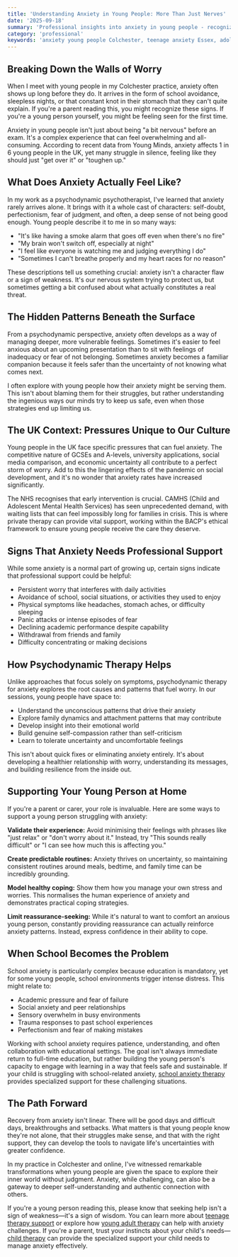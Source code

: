 ```yaml
---
title: 'Understanding Anxiety in Young People: More Than Just Nerves'
date: '2025-09-18'
summary: 'Professional insights into anxiety in young people - recognizing signs, understanding triggers, and providing effective support. Expert guidance from Colchester therapist on when anxiety needs professional intervention.'
category: 'professional'
keywords: 'anxiety young people Colchester, teenage anxiety Essex, adolescent anxiety therapy, youth mental health Colchester, anxiety therapy teenagers, young person anxiety support, teen anxiety help Colchester, youth therapist Essex, teenage therapy Colchester, adolescent counselling'
---
```


## Breaking Down the Walls of Worry

When I meet with young people in my Colchester practice, anxiety often shows up long before they do. It arrives in the form of school avoidance, sleepless nights, or that constant knot in their stomach that they can't quite explain. If you're a parent reading this, you might recognize these signs. If you're a young person yourself, you might be feeling seen for the first time.

Anxiety in young people isn't just about being "a bit nervous" before an exam. It's a complex experience that can feel overwhelming and all-consuming. According to recent data from Young Minds, anxiety affects 1 in 6 young people in the UK, yet many struggle in silence, feeling like they should just "get over it" or "toughen up."

## What Does Anxiety Actually Feel Like?

In my work as a psychodynamic psychotherapist, I've learned that anxiety rarely arrives alone. It brings with it a whole cast of characters: self-doubt, perfectionism, fear of judgment, and often, a deep sense of not being good enough. Young people describe it to me in so many ways:

- "It's like having a smoke alarm that goes off even when there's no fire"
- "My brain won't switch off, especially at night"
- "I feel like everyone is watching me and judging everything I do"
- "Sometimes I can't breathe properly and my heart races for no reason"

These descriptions tell us something crucial: anxiety isn't a character flaw or a sign of weakness. It's our nervous system trying to protect us, but sometimes getting a bit confused about what actually constitutes a real threat.

## The Hidden Patterns Beneath the Surface

From a psychodynamic perspective, anxiety often develops as a way of managing deeper, more vulnerable feelings. Sometimes it's easier to feel anxious about an upcoming presentation than to sit with feelings of inadequacy or fear of not belonging. Sometimes anxiety becomes a familiar companion because it feels safer than the uncertainty of not knowing what comes next.

I often explore with young people how their anxiety might be serving them. This isn't about blaming them for their struggles, but rather understanding the ingenious ways our minds try to keep us safe, even when those strategies end up limiting us.

## The UK Context: Pressures Unique to Our Culture

Young people in the UK face specific pressures that can fuel anxiety. The competitive nature of GCSEs and A-levels, university applications, social media comparison, and economic uncertainty all contribute to a perfect storm of worry. Add to this the lingering effects of the pandemic on social development, and it's no wonder that anxiety rates have increased significantly.

The NHS recognises that early intervention is crucial. CAMHS (Child and Adolescent Mental Health Services) has seen unprecedented demand, with waiting lists that can feel impossibly long for families in crisis. This is where private therapy can provide vital support, working within the BACP's ethical framework to ensure young people receive the care they deserve.

## Signs That Anxiety Needs Professional Support

While some anxiety is a normal part of growing up, certain signs indicate that professional support could be helpful:

- Persistent worry that interferes with daily activities
- Avoidance of school, social situations, or activities they used to enjoy
- Physical symptoms like headaches, stomach aches, or difficulty sleeping
- Panic attacks or intense episodes of fear
- Declining academic performance despite capability
- Withdrawal from friends and family
- Difficulty concentrating or making decisions

## How Psychodynamic Therapy Helps

Unlike approaches that focus solely on symptoms, psychodynamic therapy for anxiety explores the root causes and patterns that fuel worry. In our sessions, young people have space to:

- Understand the unconscious patterns that drive their anxiety
- Explore family dynamics and attachment patterns that may contribute
- Develop insight into their emotional world
- Build genuine self-compassion rather than self-criticism
- Learn to tolerate uncertainty and uncomfortable feelings

This isn't about quick fixes or eliminating anxiety entirely. It's about developing a healthier relationship with worry, understanding its messages, and building resilience from the inside out.

## Supporting Your Young Person at Home

If you're a parent or carer, your role is invaluable. Here are some ways to support a young person struggling with anxiety:

**Validate their experience:** Avoid minimising their feelings with phrases like "just relax" or "don't worry about it." Instead, try "This sounds really difficult" or "I can see how much this is affecting you."

**Create predictable routines:** Anxiety thrives on uncertainty, so maintaining consistent routines around meals, bedtime, and family time can be incredibly grounding.

**Model healthy coping:** Show them how you manage your own stress and worries. This normalises the human experience of anxiety and demonstrates practical coping strategies.

**Limit reassurance-seeking:** While it's natural to want to comfort an anxious young person, constantly providing reassurance can actually reinforce anxiety patterns. Instead, express confidence in their ability to cope.

## When School Becomes the Problem

School anxiety is particularly complex because education is mandatory, yet for some young people, school environments trigger intense distress. This might relate to:

- Academic pressure and fear of failure
- Social anxiety and peer relationships
- Sensory overwhelm in busy environments
- Trauma responses to past school experiences
- Perfectionism and fear of making mistakes

Working with school anxiety requires patience, understanding, and often collaboration with educational settings. The goal isn't always immediate return to full-time education, but rather building the young person's capacity to engage with learning in a way that feels safe and sustainable. If your child is struggling with school-related anxiety, [school anxiety therapy](/school-anxiety-therapy) provides specialized support for these challenging situations.

## The Path Forward

Recovery from anxiety isn't linear. There will be good days and difficult days, breakthroughs and setbacks. What matters is that young people know they're not alone, that their struggles make sense, and that with the right support, they can develop the tools to navigate life's uncertainties with greater confidence.

In my practice in Colchester and online, I've witnessed remarkable transformations when young people are given the space to explore their inner world without judgment. Anxiety, while challenging, can also be a gateway to deeper self-understanding and authentic connection with others.

If you're a young person reading this, please know that seeking help isn't a sign of weakness—it's a sign of wisdom. You can learn more about [teenage therapy support](/teenage-therapy) or explore how [young adult therapy](/young-adult-therapy) can help with anxiety challenges. If you're a parent, trust your instincts about your child's needs—[child therapy](/child-therapy) can provide the specialized support your child needs to manage anxiety effectively.
